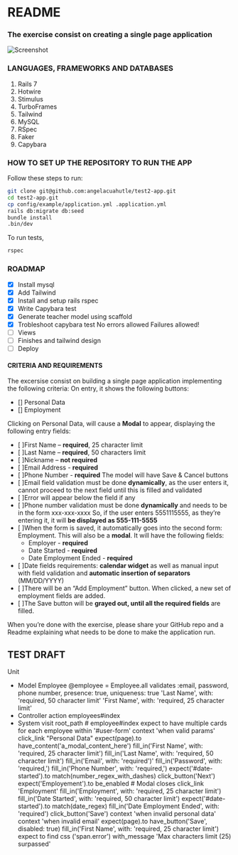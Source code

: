 # README

### The exercise consist on creating a single page application

![Screenshot](.app/images/test-2.png)

### LANGUAGES, FRAMEWORKS AND DATABASES

1. Rails 7
2. Hotwire
3. Stimulus
4. TurboFrames
5. Tailwind
6. MySQL
7. RSpec
8. Faker
9. Capybara

### HOW TO SET UP THE REPOSITORY TO RUN THE APP

Follow these steps to run:

```sh
git clone git@github.com:angelacuahutle/test2-app.git
cd test2-app.git
cp config/example/application.yml .application.yml
rails db:migrate db:seed
bundle install
.bin/dev
```

To run tests,

```sh
rspec
```

### ROADMAP

- [x] Install mysql
- [x] Add Tailwind
- [x] Install and setup rails rspec
- [x] Write Capybara test
- [x] Generate teacher model using scaffold
- [x] Trobleshoot capybara test
      No errors allowed
      Failures allowed!
- [ ] Views
- [ ] Finishes and tailwind design
- [ ] Deploy

#### CRITERIA AND REQUIREMENTS

The excersise consist on building a single page application implementing the following criteria:
On entry, it shows the following buttons:
- [] Personal Data
- [] Employment

Clicking on Personal Data, will cause a **Modal** to appear, displaying the following entry fields:
  - [ ]First Name – **required**, 25 character limit
  - [ ]Last Name – **required**, 50 characters limit
  - [ ]Nickname – **not required**
  - [ ]Email Address - **required**
  - [ ]Phone Number - **required**
The model will have Save & Cancel buttons
- [ ]Email field validation must be done **dynamically**, as the user enters it, cannot proceed to the
  next field until this is filled and validated
- [ ]Error will appear below the field if any
- [ ]Phone number validation must be done **dynamically** and needs to be in the form xxx-xxx-xxxx
  So, if the user enters 5551115555, as they’re entering it, it will **be displayed as 555-111-5555**
- [ ]When the form is saved, it automatically goes into the second form: Employment. This will also
  be a **modal**. It will have the following fields: 
  - Employer - **required** 
  - Date Started - **required**
  - Date Employment Ended - **required**
- [ ]Date fields requirements: **calendar widget** as well as manual input with field validation and 
  **automatic insertion of separators** (MM/DD/YYYY)
- [ ]There will be an “Add Employment” button. When clicked, a new set of employment fields are added.
- [ ]The Save button will be **grayed out, until all the required fields** are filled.

When you’re done with the exercise, please share your GitHub repo and a Readme explaining
what needs to be done to make the application run.

## TEST DRAFT

Unit

- Model Employee
  @employee = Employee.all
  validates :email, password, phone number, presence: true, uniqueness: true
  'Last Name', with: 'required, 50 character limit'
  'First Name', with: 'required, 25 character limit'
- Controller action
  employees#index
- System
  visit root_path # employee#index
  expect to have multiple cards for each employee
  within '#user-form'
    context 'when valid params'
      click_link "Personal Data"
      expect(page).to have_content('a_modal_content_here')
      fill_in('First Name', with: 'required, 25 character limit')
      fill_in('Last Name', with: 'required, 50 character limit')
      fill_in('Email', with: 'required')'
      fill_in('Password', with: 'required,')
      fill_in('Phone Number', with: 'required,')
      expect('#date-started').to match(number_regex_with_dashes)
      click_button('Next')
      expect('Employement').to be_enabled
      # Modal closes
      click_link 'Employment'
      fill_in('Employment', with: 'required, 25 character limit')
      fill_in('Date Started', with: 'required, 50 character limit')
      expect('#date-started').to match(date_regex)
      fill_in('Date Employment Ended', with: 'required')
      click_button('Save')    context 'when invalid personal data'
    context 'when invalid email'
      expect(page).to have_button('Save', disabled: true)
      fill_in('First Name', with: 'required, 25 character limit')
      expect to find css ('span.error') with_message 'Max characters limit (25) surpassed'



